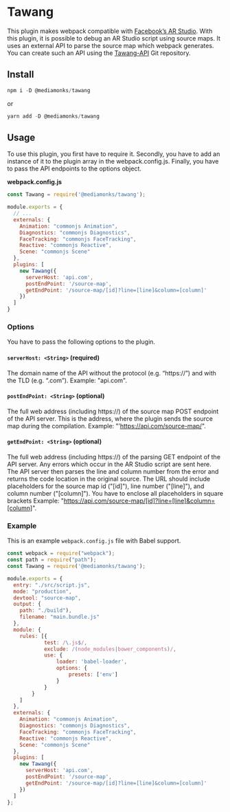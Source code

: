 # Tawang

This plugin makes webpack compatible with [Facebook’s AR Studio](https://developers.facebook.com/products/ar-studio). With this plugin, it is possible to debug an AR Studio script using source maps.
It uses an external API to parse the source map which webpack generates. You can create such an API using the [Tawang-API](#) Git repository.

## Install
```javascript
npm i -D @mediamonks/tawang
```
or
```javascript
yarn add -D @mediamonks/tawang
```
## Usage

To use this plugin, you first have to require it. Secondly, you have to add an instance of it to the plugin array in the webpack.config.js. Finally, you have to pass the API endpoints to the options object.

**webpack.config.js**
```javascript
const Tawang = require('@mediamonks/tawang');

module.exports = {
  // ...
  externals: {
    Animation: "commonjs Animation",
    Diagnostics: "commonjs Diagnostics",
    FaceTracking: "commonjs FaceTracking",
    Reactive: "commonjs Reactive",
    Scene: "commonjs Scene"
  },
  plugins: [
    new Tawang({
      serverHost: 'api.com',
      postEndPoint: '/source-map',
      getEndPoint: '/source-map/[id]?line=[line]&column=[column]'
    })
  ]
}
```

### Options

You have to pass the following options to the plugin.

#### `serverHost: <String>` (required)
The domain name of the API without the protocol (e.g. “https://”) and with the TLD (e.g. “.com”).
Example: "api.com".

#### `postEndPoint: <String>` (optional)
The full web address (including https://) of the source map POST endpoint of the API server. This is the address, where the plugin sends the source map during the compilation.
Example: "’https://api.com/source-map/".

#### `getEndPoint: <String>` (optional)
The full web address (including https://) of the parsing GET endpoint of the API server. Any errors which occur in the AR Studio script are sent here. The API server then parses the line and column number from the error and returns the code location in the original source.
The URL should include placeholders for the source map id ("[id]"), line number ("[line]"), and column number ("[column]"). You have to enclose all placeholders in square brackets
Example: "https://api.com/source-map/[id]?line=[line]&column=[column]".


### Example

This is an example `webpack.config.js` file with Babel support.

```javascript
const webpack = require("webpack");
const path = require("path");
const Tawang = require('@mediamonks/tawang');

module.exports = {
  entry: "./src/script.js",
  mode: "production",
  devtool: "source-map",
  output: {
    path: "./build"),
    filename: "main.bundle.js"
  },
  module: {
    rules: [{
            test: /\.js$/,
            exclude: /(node_modules|bower_components)/,
            use: {
                loader: 'babel-loader',
                options: {
                    presets: ['env']
                }
            }
        }
    ]
  },
  externals: {
    Animation: "commonjs Animation",
    Diagnostics: "commonjs Diagnostics",
    FaceTracking: "commonjs FaceTracking",
    Reactive: "commonjs Reactive",
    Scene: "commonjs Scene"
  },
  plugins: [
    new Tawang({
      serverHost: 'api.com',
      postEndPoint: '/source-map',
      getEndPoint: '/source-map/[id]?line=[line]&column=[column]'
    })
  ]
};
```
